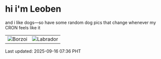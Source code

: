 # hi i'm Leoben

and i like dogs—so have some random dog pics that change whenever my CRON feels like it

|  |  |
|--------|----------|
| ![Borzoi](https://random-dog-vercel.vercel.app/api/random-borzoi?v=1757979414) | ![Labrador](https://random-dog-vercel.vercel.app/api/random-labrador?v=1757979414) |

Last updated: 2025-09-16 07:36 PHT
